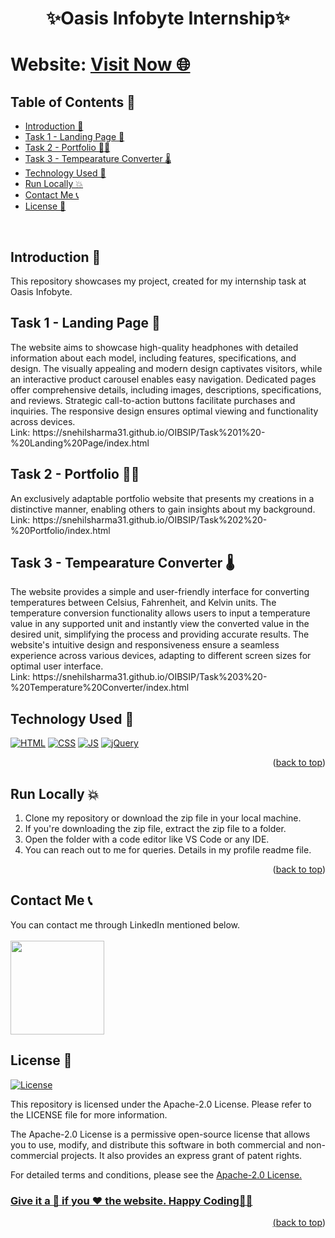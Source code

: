 # <p align="center">✨Oasis Infobyte Internship✨</p>

<div id="top"></div>

<h1> Website: <a href="https://snehilsharma31.github.io/OIBSIP/index.html">Visit Now 🌐</a></h1>

<!-- --------------------------------------------------------------------------------------------------------------------------------------------------------- -->

<h2>Table of Contents 🧾</h2>

- [Introduction 📌](#introduction)
- [Task 1 - Landing Page 📄](#task1)
- [Task 2 - Portfolio 👦🏻](#task2)
- [Task 3 - Tempearature Converter 🌡️](#task3)
- [Technology Used 🚀](#technology-used)
- [Run Locally 💥](#run-locally)
- [Contact Me 📞](#contact-me)
- [License 📝](#license)
<br>

<!-- --------------------------------------------------------------------------------------------------------------------------------------------------------- -->

<h2>Introduction 📌</h2>
This repository showcases my project, created for my internship task at Oasis Infobyte.

<!-- --------------------------------------------------------------------------------------------------------------------------------------------------------- -->

<h2>Task 1 - Landing Page 📄</h2>
The website aims to showcase high-quality headphones with detailed information about each model, including features, specifications, and design. The visually appealing and modern design captivates visitors, while an interactive product carousel enables easy navigation. Dedicated pages offer comprehensive details, including images, descriptions, specifications, and reviews. Strategic call-to-action buttons facilitate purchases and inquiries. The responsive design ensures optimal viewing and functionality across devices.<br>
Link: https://snehilsharma31.github.io/OIBSIP/Task%201%20-%20Landing%20Page/index.html

<!-- --------------------------------------------------------------------------------------------------------------------------------------------------------- -->

<h2>Task 2 - Portfolio 👦🏻</h2>
An exclusively adaptable portfolio website that presents my creations in a distinctive manner, enabling others to gain insights about my background.<br>
Link: https://snehilsharma31.github.io/OIBSIP/Task%202%20-%20Portfolio/index.html

<!-- --------------------------------------------------------------------------------------------------------------------------------------------------------- -->

<h2>Task 3 - Tempearature Converter 🌡️</h2>
The website provides a simple and user-friendly interface for converting temperatures between Celsius, Fahrenheit, and Kelvin units. The temperature conversion functionality allows users to input a temperature value in any supported unit and instantly view the converted value in the desired unit, simplifying the process and providing accurate results. The website's intuitive design and responsiveness ensure a seamless experience across various devices, adapting to different screen sizes for optimal user interface.<br>
Link: https://snehilsharma31.github.io/OIBSIP/Task%203%20-%20Temperature%20Converter/index.html

<h2>Technology Used 🚀</h2>

<p>
  <a href="https://www.w3schools.com/html/"> <img src="https://img.icons8.com/color/70/000000/html-5--v1.png" alt="HTML" /></a>
  <a href="https://www.w3schools.com/css/"> <img src="https://img.icons8.com/color/70/000000/css3.png" alt="CSS" /></a>
  <a href="https://www.w3schools.com/js/"><img src="https://img.icons8.com/color/70/000000/javascript--v1.png" alt="JS" /></a>
  <a href="https://www.w3schools.com/jquery/"><img src="https://img.icons8.com/ios-filled/70/0868AC/jquery.png" alt="jQuery" /></a>
</p>
<p align="right">(<a href="#top">back to top</a>)</p>

<!-- --------------------------------------------------------------------------------------------------------------------------------------------------------- -->

<h2>Run Locally 💥</h2>

1. Clone my repository or download the zip file in your local machine.
2. If you're downloading the zip file, extract the zip file to a folder.
3. Open the folder with a code editor like VS Code or any IDE.
4. You can reach out to me for queries. Details in my profile readme file.
<p align="right">(<a href="#top">back to top</a>)</p>

<!-- --------------------------------------------------------------------------------------------------------------------------------------------------------- -->

<h2>Contact Me 📞</h2>

You can contact me through LinkedIn mentioned below.<br><br>
<a href="https://www.linkedin.com/in/snehilsharma31/"><img src="https://img.shields.io/badge/LinkedIn-0077B5?style=for-the-badge&logo=linkedin&logoColor=white" width="150px"></a>

<!-- --------------------------------------------------------------------------------------------------------------------------------------------------------- -->

<h2>License 📝</h2>

[![License](https://img.shields.io/badge/License-Apache%202.0-blue.svg)](https://opensource.org/licenses/Apache-2.0)

This repository is licensed under the Apache-2.0 License. Please refer to the LICENSE file for more information.

The Apache-2.0 License is a permissive open-source license that allows you to use, modify, and distribute this software in both commercial and non-commercial projects. It also provides an express grant of patent rights.

For detailed terms and conditions, please see the <a href="https://www.apache.org/licenses/LICENSE-2.0">Apache-2.0 License.

<!-- --------------------------------------------------------------------------------------------------------------------------------------------------------- -->

<h3>Give it a 🌟 if you ❤ the website. Happy Coding👨‍💻</h3>
<p align="right">(<a href="#top">back to top</a>)</p>
